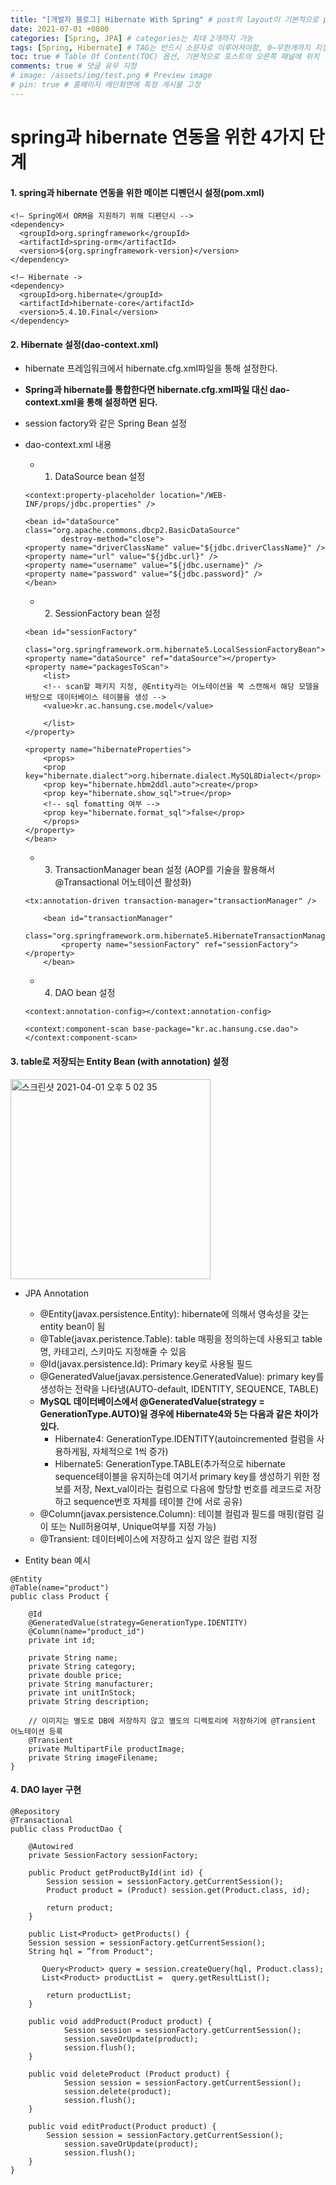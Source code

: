 ```yaml
---
title: "[개발자 블로그] Hibernate With Spring" # post의 layout이 기본적으로 post로 설정되어있어서 Front Matter에 따로 layout변수를 만들어 주지 않아도 됨
date: 2021-07-01 +0800
categories: [Spring, JPA] # categories는 최대 2개까지 가능
tags: [Spring, Hibernate] # TAG는 반드시 소문자로 이루어져야함, 0~무한개까지 지정 가능
toc: true # Table Of Content(TOC) 옵션, 기본적으로 포스트의 오른쪽 패널에 위치
comments: true # 댓글 유무 지정
# image: /assets/img/test.png # Preview image
# pin: true # 홈페이지 메인화면에 특정 게시물 고정
---
```


# spring과 hibernate 연동을 위한 4가지 단계
#### 1. spring과 hibernate 연동을 위한 메이븐 디펜던시 설정(pom.xml)

~~~
<!– Spring에서 ORM을 지원하기 위해 디펜던시 -->
<dependency>
  <groupId>org.springframework</groupId>
  <artifactId>spring-orm</artifactId>
  <version>${org.springframework-version}</version>
</dependency>

<!– Hibernate ->
<dependency>
  <groupId>org.hibernate</groupId>
  <artifactId>hibernate-core</artifactId>
  <version>5.4.10.Final</version>
</dependency>
~~~

#### 2. Hibernate 설정(dao-context.xml)
- hibernate 프레임워크에서 hibernate.cfg.xml파일을 통해 설정한다.
- <b>Spring과 hibernate를 통합한다면 hibernate.cfg.xml파일 대신 dao-context.xml을 통해 설정하면 된다.</b>
- session factory와 같은 Spring Bean 설정
- dao-context.xml 내용
    - 1) DataSource bean 설정
    
    ~~~
    <context:property-placeholder location="/WEB-INF/props/jdbc.properties" />

    <bean id="dataSource" class="org.apache.commons.dbcp2.BasicDataSource"
            destroy-method="close">
    <property name="driverClassName" value="${jdbc.driverClassName}" />
    <property name="url" value="${jdbc.url}" />
    <property name="username" value="${jdbc.username}" />
    <property name="password" value="${jdbc.password}" />
    </bean>
    ~~~

    - 2) SessionFactory bean 설정  

    ~~~ 
    <bean id="sessionFactory"
        class="org.springframework.orm.hibernate5.LocalSessionFactoryBean">
    <property name="dataSource" ref="dataSource"></property>
    <property name="packagesToScan">
        <list>
        <!-- scan할 패키지 지정, @Entity라는 어노테이션을 쭉 스캔해서 해당 모델을 바탕으로 데이터베이스 테이블을 생성 --> 
        <value>kr.ac.hansung.cse.model</value>
            
        </list>
    </property>

    <property name="hibernateProperties">
        <props>
        <prop key="hibernate.dialect">org.hibernate.dialect.MySQL8Dialect</prop>
        <prop key="hibernate.hbm2ddl.auto">create</prop>
        <prop key="hibernate.show_sql">true</prop>
        <!-- sql fomatting 여부 -->
        <prop key="hibernate.format_sql">false</prop>
        </props>
    </property>
    </bean>
    ~~~

    - 3) TransactionManager bean 설정 (AOP를 기술을 활용해서 @Transactional 어노테이션 활성화)

    ~~~
    <tx:annotation-driven transaction-manager="transactionManager" />

        <bean id="transactionManager"
            class="org.springframework.orm.hibernate5.HibernateTransactionManager">
            <property name="sessionFactory" ref="sessionFactory"></property>
        </bean>
    ~~~

    - 4) DAO bean 설정

    ~~~
    <context:annotation-config></context:annotation-config>

    <context:component-scan base-package="kr.ac.hansung.cse.dao">
    </context:component-scan>
    ~~~

#### 3. table로 저장되는 Entity Bean (with annotation) 설정
<img width="320" alt="스크린샷 2021-04-01 오후 5 02 35" src="https://user-images.githubusercontent.com/44339530/113262868-0f44f480-930c-11eb-8a27-c0c96c746b44.png"><br>

- JPA Annotation
    - @Entity(javax.persistence.Entity): hibernate에 의해서 영속성을 갖는 entity bean이 됨
    - @Table(javax.peristence.Table): table 매핑을 정의하는데 사용되고 table명, 카테고리, 스키마도 지정해줄 수 있음
    - @Id(javax.persistence.Id): Primary key로 사용될 필드
    - @GeneratedValue(javax.persistence.GeneratedValue): primary key를 생성하는 전략을 나타냄(AUTO-default, IDENTITY, SEQUENCE, TABLE)
    - <b>MySQL 데이터베이스에서 @GeneratedValue(strategy = GenerationType.AUTO)일 경우에 Hibernate4와 5는 다음과 같은 차이가 있다.</b>
        - Hibernate4: GenerationType.IDENTITY(autoincremented 컬럼을 사용하게됨, 자체적으로 1씩 증가)
        - Hibernate5: GenerationType.TABLE(추가적으로 hibernate sequence테이블을 유지하는데 여기서 primary key를 생성하기 위한 정보를 저장, Next_val이라는 컬럼으로 다음에 할당할 번호를 레코드로 저장하고 sequence번호 자체를 테이블 간에 서로 공유)
    - @Column(javax.persistence.Column): 테이블 컬럼과 필드를 매핑(컬럼 길이 또는 Null허용여부, Unique여부를 지정 가능)
    - @Transient: 데이터베이스에 저장하고 싶지 않은 컬럼 지정

- Entity bean 예시

~~~
@Entity
@Table(name="product")
public class Product {

    @Id
    @GeneratedValue(strategy=GenerationType.IDENTITY)
    @Column(name="product_id")
    private int id;

    private String name;
    private String category;
    private double price;
    private String manufacturer;
    private int unitInStock;
    private String description;

    // 이미지는 별도로 DB에 저장하지 않고 별도의 디렉토리에 저장하기에 @Transient 어노테이션 등록
    @Transient
    private MultipartFile productImage;
    private String imageFilename;
}
~~~

#### 4. DAO layer 구현

~~~
@Repository
@Transactional
public class ProductDao {

    @Autowired
    private SessionFactory sessionFactory;
    
    public Product getProductById(int id) {
        Session session = sessionFactory.getCurrentSession();
	    Product product = (Product) session.get(Product.class, id);

        return product;
    }

    public List<Product> getProducts() {
	Session session = sessionFactory.getCurrentSession();
	String hql = ”from Product";

       Query<Product> query = session.createQuery(hql, Product.class);
       List<Product> productList =  query.getResultList();

        return productList;
    }

    public void addProduct(Product product) {
            Session session = sessionFactory.getCurrentSession();
            session.saveOrUpdate(product);
            session.flush();
    }
    
    public void deleteProduct (Product product) {
            Session session = sessionFactory.getCurrentSession();
            session.delete(product);
            session.flush();
    }

    public void editProduct(Product product) {
        Session session = sessionFactory.getCurrentSession();
            session.saveOrUpdate(product);
            session.flush();
    }
}
~~~